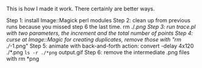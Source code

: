 This is how I made it work. There certainly are better ways.

Step 1: install Image::Magick perl modules
Step 2: clean up from previous runs because you missed step 6 the last time. rm ./*.png
Step 3: run trace.pl with two parameters, the increment and the total number of points
Step 4: curse at Image::Magic for creating duplicates, remove those with "rm ./*-1.png"
Step 5: animate with back-and-forth action: convert -delay 4x120 ./*.png `ls -r ./*png` output.gif 
Step 6: remove the intermediate .png files with rm *png 
